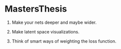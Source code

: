 # MastersThesis

1. Make your nets deeper and maybe wider.

2. Make latent space visualizations.

2. Think of smart ways of weighting the loss function.